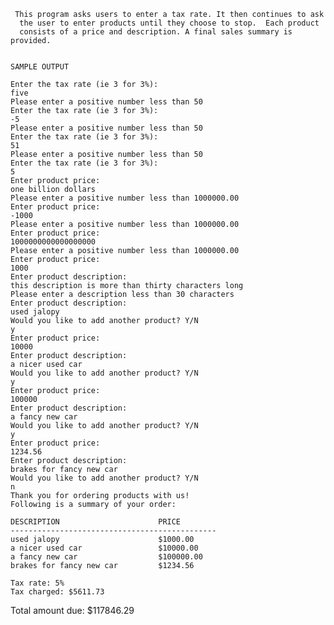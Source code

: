 	
	 This program asks users to enter a tax rate. It then continues to ask
	  the user to enter products until they choose to stop.  Each product
	  consists of a price and description. A final sales summary is provided.
	 
	
	SAMPLE OUTPUT
	
	Enter the tax rate (ie 3 for 3%): 
	five
	Please enter a positive number less than 50
	Enter the tax rate (ie 3 for 3%): 
	-5
	Please enter a positive number less than 50
	Enter the tax rate (ie 3 for 3%): 
	51
	Please enter a positive number less than 50
	Enter the tax rate (ie 3 for 3%): 
	5
	Enter product price: 
	one billion dollars
	Please enter a positive number less than 1000000.00
	Enter product price: 
	-1000
	Please enter a positive number less than 1000000.00
	Enter product price: 
	1000000000000000000
	Please enter a positive number less than 1000000.00
	Enter product price: 
	1000
	Enter product description: 
	this description is more than thirty characters long
	Please enter a description less than 30 characters
	Enter product description: 
	used jalopy
	Would you like to add another product? Y/N
	y
	Enter product price: 
	10000
	Enter product description: 
	a nicer used car
	Would you like to add another product? Y/N
	y
	Enter product price: 
	100000
	Enter product description: 
	a fancy new car
	Would you like to add another product? Y/N
	y
	Enter product price: 
	1234.56
	Enter product description: 
	brakes for fancy new car
	Would you like to add another product? Y/N
	n
	Thank you for ordering products with us!
	Following is a summary of your order:
	
	DESCRIPTION                      PRICE           
	----------------------------------------------
	used jalopy                      $1000.00         
	a nicer used car                 $10000.00        
	a fancy new car                  $100000.00       
	brakes for fancy new car         $1234.56         
	
	Tax rate: 5%
	Tax charged: $5611.73
Total amount due: $117846.29